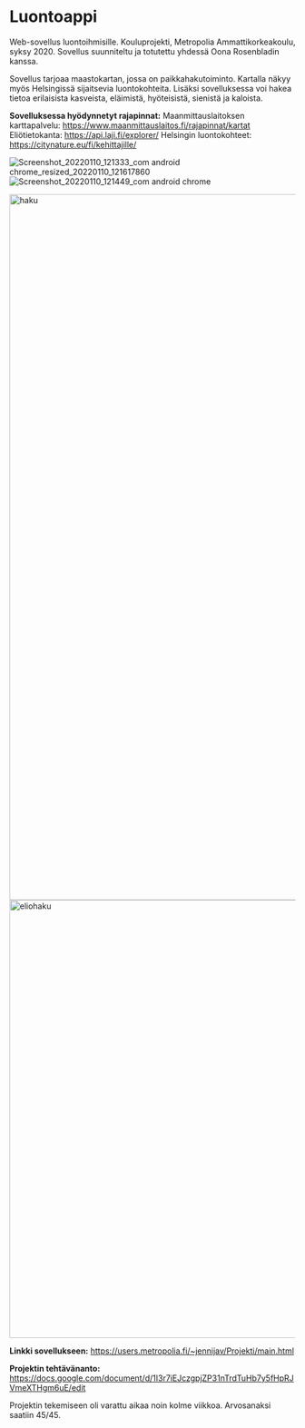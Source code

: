 # Luontoappi
Web-sovellus luontoihmisille.
Kouluprojekti, Metropolia Ammattikorkeakoulu, syksy 2020.
Sovellus suunniteltu ja totutettu yhdessä Oona Rosenbladin kanssa.

Sovellus tarjoaa maastokartan, jossa on paikkahakutoiminto. Kartalla näkyy myös Helsingissä sijaitsevia luontokohteita. Lisäksi sovelluksessa voi hakea tietoa erilaisista kasveista, eläimistä, hyöteisistä, sienistä ja kaloista.

<b>Sovelluksessa hyödynnetyt rajapinnat:</b>
Maanmittauslaitoksen karttapalvelu: https://www.maanmittauslaitos.fi/rajapinnat/kartat
Eliötietokanta: https://api.laji.fi/explorer/
Helsingin luontokohteet: https://citynature.eu/fi/kehittajille/

![Screenshot_20220110_121333_com android chrome_resized_20220110_121617860](https://user-images.githubusercontent.com/54348859/148750837-37a7f14b-a966-4ff4-a798-c563bcbc4542.jpg)
![Screenshot_20220110_121449_com android chrome](https://user-images.githubusercontent.com/54348859/148750853-8a2533f3-98f4-4f89-a685-903317b26c0b.jpg)

<img width="1244" alt="haku" src="https://user-images.githubusercontent.com/54348859/148750680-b0174313-a493-4e48-94b3-eb3247fd015d.png">
<img width="772" alt="eliohaku" src="https://user-images.githubusercontent.com/54348859/148750713-dfddd4e9-5da1-4a8f-9adb-5153a2b59d4d.png">

<b>Linkki sovellukseen:</b>
https://users.metropolia.fi/~jennijav/Projekti/main.html

<b>Projektin tehtävänanto:</b>
https://docs.google.com/document/d/1I3r7iEJczgpjZP31nTrdTuHb7y5fHpRJVmeXTHgm6uE/edit

Projektin tekemiseen oli varattu aikaa noin kolme viikkoa. Arvosanaksi saatiin 45/45.
